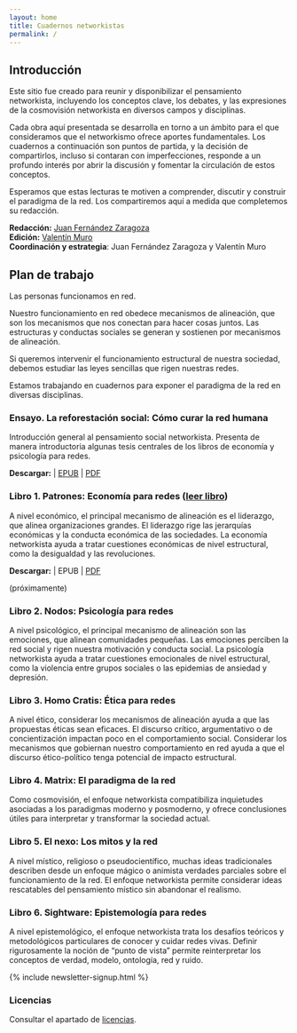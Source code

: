 ```yaml
---
layout: home
title: Cuadernos networkistas
permalink: /
---
```


## Introducción

Este sitio fue creado para reunir y disponibilizar el pensamiento networkista, incluyendo los conceptos clave, los debates, y las expresiones de la cosmovisión networkista en diversos campos y disciplinas.

Cada obra aquí presentada se desarrolla en torno a un ámbito para el que consideramos que el networkismo ofrece aportes fundamentales. Los cuadernos a continuación son puntos de partida, y la decisión de compartirlos, incluso si contaran con imperfecciones, responde a un profundo interés por abrir la discusión y fomentar la circulación de estos conceptos.

Esperamos que estas lecturas te motiven a comprender, discutir y construir el paradigma de la red. Los compartiremos aquí a medida que completemos su redacción.

**Redacción:** [Juan Fernández Zaragoza](https://www.instagram.com/juanozaragoza/)<br>
**Edición:** [Valentín Muro](https://valentinmuro.com)<br>
**Coordinación y estrategia**: Juan Fernández Zaragoza y Valentín Muro


## Plan de trabajo

Las personas funcionamos en red. 

Nuestro funcionamiento en red obedece mecanismos de alineación, que son los mecanismos que nos conectan para hacer cosas juntos. Las estructuras y conductas sociales se generan y sostienen por mecanismos de alineación.

Si queremos intervenir el funcionamiento estructural de nuestra sociedad, debemos estudiar las leyes sencillas que rigen nuestras redes.

Estamos trabajando en cuadernos para exponer el paradigma de la red en diversas disciplinas.

### Ensayo. La reforestación social: Cómo curar la red humana

Introducción general al pensamiento social networkista. Presenta de manera introductoria algunas tesis centrales de los libros de economía y psicología para redes.

**Descargar:** | [EPUB](/assets/ebooks/La_reforestacion_social.epub) | [PDF](/assets/ebooks/La_reforestacion_social.pdf)

### Libro 1. Patrones: Economía para redes ([leer libro](/introduccion-economia.html))

A nivel económico, el principal mecanismo de alineación es el liderazgo, que alinea organizaciones grandes. El liderazgo rige las jerarquías económicas y la conducta económica de las sociedades. La economía networkista ayuda a tratar cuestiones económicas de nivel estructural, como la desigualdad y las revoluciones.

**Descargar:** | EPUB | [PDF](/assets/ebooks/Patrones_Economia_para_redes.pdf)

(próximamente)

### Libro 2. Nodos: Psicología para redes

A nivel psicológico, el principal mecanismo de alineación son las emociones, que alinean comunidades pequeñas. Las emociones perciben la red social y rigen nuestra motivación y conducta social. La psicología networkista ayuda a tratar cuestiones emocionales de nivel estructural, como la violencia entre grupos sociales o las epidemias de ansiedad y depresión.

### Libro 3. Homo Cratis: Ética para redes

A nivel ético, considerar los mecanismos de alineación ayuda a que las propuestas éticas sean eficaces. El discurso crítico, argumentativo o de concientización impactan poco en el comportamiento social. Considerar los mecanismos que gobiernan nuestro comportamiento en red ayuda a que el discurso ético-político tenga potencial de impacto estructural.

### Libro 4. Matrix: El paradigma de la red

Como cosmovisión, el enfoque networkista compatibiliza inquietudes asociadas a los paradigmas moderno y posmoderno, y ofrece conclusiones útiles para interpretar y transformar la sociedad actual. 

### Libro 5. El nexo: Los mitos y la red

A nivel místico, religioso o pseudocientífico, muchas ideas tradicionales describen desde un enfoque mágico o animista verdades parciales sobre el funcionamiento de la red. El enfoque networkista permite considerar ideas rescatables del pensamiento místico sin abandonar el realismo.

### Libro 6. Sightware: Epistemología para redes

A nivel epistemológico, el enfoque networkista trata los desafíos teóricos y metodológicos particulares de conocer y cuidar redes vivas. Definir rigurosamente la noción de “punto de vista” permite reinterpretar los conceptos de verdad, modelo, ontología, red y ruido. 

{% include newsletter-signup.html %}

### Licencias

Consultar el apartado de [licencias](/licencias).
